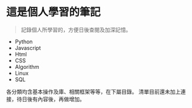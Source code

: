 # 這是個人學習的筆記 #
> 記錄個人所學習的，方便日後查閱及加深記憶。

- Python
- Javascript
- Html
- CSS
- Algorithm
- Linux
- SQL

各分類均含基本操作及庫、相關框架等等，在下屬目錄。
清單目前還未加上連接，待日後有內容後，再做增加。
